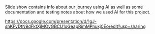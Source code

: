 Slide show contains info about our journey using AI as well as some documentation and testing notes about how we used AI for this project. 

https://docs.google.com/presentation/d/1gJ-shKFvDtN9dFktXjMOvGBCU1oGeapRimMPnuxj0Eo/edit?usp=sharing
